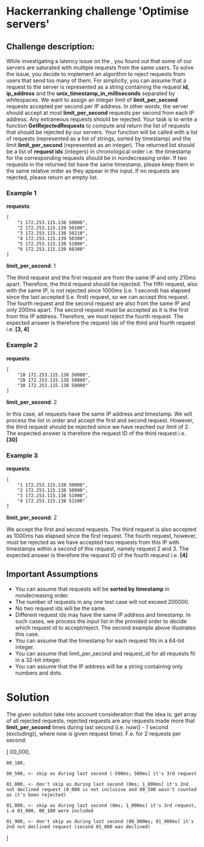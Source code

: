 # Hackerranking challenge 'Optimise servers'

## Challenge description:

While investigating a latency issue on the <A company>, you found out that some of our servers are saturated with multiple requests from the same users. To solve the issue, you decide to implement an algorithm to reject requests from users that send too many of them.
For simplicity, you can assume that a request to the server is represented as a string containing the request **id, ip_address** and the **unix_timestamp_in_milliseconds** separated by whitespaces. We want to assign an integer limit of **limit_per_second** requests accepted per second per IP address. In other words, the server should accept at most **limit_per_second** requests per second from each IP address. Any extraneous requests should be rejected.
Your task is to write a function **GetRejectedRequests** to compute and return the list of requests that should be rejected by our servers. Your function will be called with a list of requests (represented as a list of strings, sorted by timestamp) and the limit
**limit_per_second** (represented as an integer). The returned list should be a list of **request ids** (integers) in chronological order i.e. the timestamp for the corresponding requests should be in nondecreasing order. If two requests in the returned list have the same timestamp, please keep them in the same relative order as they appear in the input. If no requests are rejected, please return an empty list.

### Example 1

**requests**: 
```
[
    "1 172.253.115.138 50000", 
    "2 172.253.115.139 50100", 
    "3 172.253.115.138 50210", 
    "4 172.253.115.139 50300", 
    "5 172.253.115.138 51000",
    "6 172.253.115.139 60300"
]
```
**limit_per_second**: 1

The third request and the first request are from the same IP and only 210ms apart. Therefore, the third request should be rejected. The fifth request, also with the same IP, is not rejected since 1000ms (i.e. 1 second) has elapsed since the last accepted (i.e. first) request, so we can accept this request.
The fourth request and the second request are also from the same IP and only 200ms apart. The second request must be accepted as it is the first from this IP address. Therefore, we must reject the fourth request.
The expected answer is therefore the request ids of the third and fourth request i.e. **[3, 4]**


### Example 2

**requests**: 
```
[
    "10 172.253.115.138 50000", 
    "20 172.253.115.138 50000", 
    "30 172.253.115.138 50000"
]
```
**limit_per_second**: 2

In this case, all requests have the same IP address and timestamp. We will process the list in order and accept the first and second request.
However, the third request should be rejected since we have reached our limit of 2.
The expected answer is therefore the request ID of the third request i.e. **[30]**


###  Example 3

**requests**:
```
[
    "1 172.253.115.138 50000",
    "2 172.253.115.138 50900",
    "3 172.253.115.138 51000",
    "4 172.253.115.138 51500"
]
```
**limit_per_second**: 2

We accept the first and second requests. The third request is also accepted as 1000ms has elapsed since the first request.
The fourth request, however, must be rejected as we have accepted two requests from this IP with timestamps within a second of this request, namely request 2 and 3.
The expected answer is therefore the request ID of the fourth request i.e. **[4]**

## Important Assumptions
+ You can assume that requests will be **sorted by timestamp** in nondecreasing order.
+ The number of requests in any one test case will not exceed 200000.
+ No two request ids will be the same.
+ Different request ids may have the same IP address and timestamp. In such cases, we process the input list in the provided order to decide which request id to accept/reject. The second example above illustrates this case.
+ You can assume that the timestamp for each request fits in a 64-bit integer.
+ You can assume that limit_per_second and request_id for all requests fit in a 32-bit integer.
+ You can assume that the IP address will be a string containing only numbers and dots.


# Solution

The given solution take into account consideration that the idea is:
get array of all rejected requests, rejected requests are any requests made more that **limit_per_second** times
during last second (i.e. now() - 1 second (excluding)), where now is given request time).
F.e. for 2 requests per second:

[
    00_000,
    
    00_100,
    
    00_500, <- skip as during last second (-500ms; 500ms] it's 3rd request
    
    01_000, <- don't skip as during last second (0ms; 1_000ms] it's 2nd not declined request (0_000 is not inclusive and 00_500 wasn't counted as it's been rejected)
    
    01_000, <- skip as during last second (0ms; 1_000ms] it's 3rd request, i.e 01_000, 00_100 were included
    
    01_900, <- don't skip as during last second (00_900ms; 01_900ms] it's 2nd not declined request (second 01_000 was declined)
]
